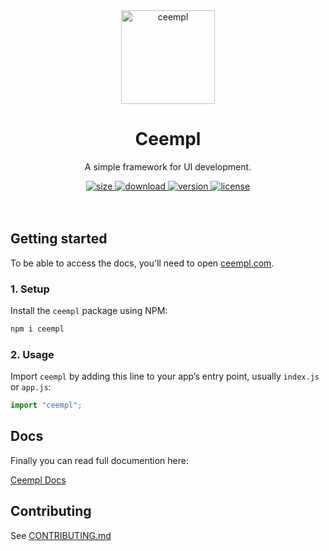 <div align="center">
  <a href="http://ceempl.com" target="_blank"> 
    <img src="https://i.ibb.co/Kx20swD/ceempl.png" alt="ceempl" height="150" />
  </a>
  <h1><b> Ceempl </b></h1>
  <p>A simple framework for UI development.</p>
  <a href="https://bundlephobia.com/result?p=ceempl" target="_blank">
    <img src="https://img.shields.io/bundlephobia/minzip/ceempl" alt="size"></img>
  </a>
  <a href="https://www.npmjs.com/package/ceempl" target="_blank">
    <img src="https://img.shields.io/npm/dt/ceempl" alt="download"></img>
  </a>
  <a href="https://www.npmjs.com/package/ceempl" target="_blank">
    <img src="https://img.shields.io/npm/v/ceempl" alt="version"></img>
  </a>
  <a href="https://github.com/ceempl/ceempl/blob/master/LICENSE" target="_blank">
    <img src="https://img.shields.io/npm/l/ceempl" alt="license"></img>
  </a>
</div>

<br>
<br>

## Getting started

To be able to access the docs, you'll need to open [ceempl.com](https://ceempl.com).

### 1. Setup

Install the `ceempl` package using NPM:

```sh
npm i ceempl
```

### 2. Usage

Import `ceempl` by adding this line to your app’s entry point, usually `index.js` or `app.js`:

```javascript
import "ceempl";
```

## Docs

Finally you can read full documention here:

[Ceempl Docs](http://ceempl.com)

## Contributing

See [CONTRIBUTING.md](http://ceempl.com)
